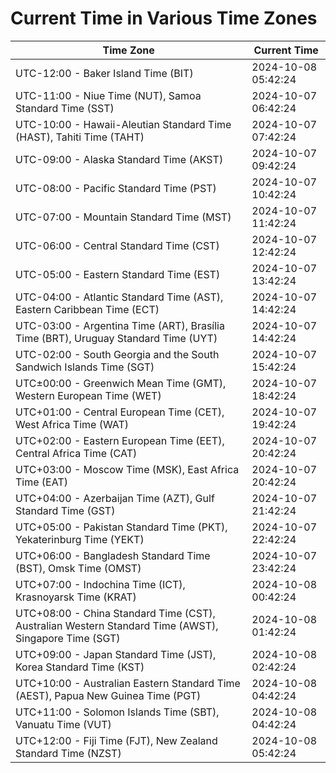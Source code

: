 # Current Time in Various Time Zones

| Time Zone | Current Time |
|-----------|--------------|
| UTC-12:00 - Baker Island Time (BIT) | 2024-10-08 05:42:24 |
| UTC-11:00 - Niue Time (NUT), Samoa Standard Time (SST) | 2024-10-07 06:42:24 |
| UTC-10:00 - Hawaii-Aleutian Standard Time (HAST), Tahiti Time (TAHT) | 2024-10-07 07:42:24 |
| UTC-09:00 - Alaska Standard Time (AKST) | 2024-10-07 09:42:24 |
| UTC-08:00 - Pacific Standard Time (PST) | 2024-10-07 10:42:24 |
| UTC-07:00 - Mountain Standard Time (MST) | 2024-10-07 11:42:24 |
| UTC-06:00 - Central Standard Time (CST) | 2024-10-07 12:42:24 |
| UTC-05:00 - Eastern Standard Time (EST) | 2024-10-07 13:42:24 |
| UTC-04:00 - Atlantic Standard Time (AST), Eastern Caribbean Time (ECT) | 2024-10-07 14:42:24 |
| UTC-03:00 - Argentina Time (ART), Brasília Time (BRT), Uruguay Standard Time (UYT) | 2024-10-07 14:42:24 |
| UTC-02:00 - South Georgia and the South Sandwich Islands Time (SGT) | 2024-10-07 15:42:24 |
| UTC±00:00 - Greenwich Mean Time (GMT), Western European Time (WET) | 2024-10-07 18:42:24 |
| UTC+01:00 - Central European Time (CET), West Africa Time (WAT) | 2024-10-07 19:42:24 |
| UTC+02:00 - Eastern European Time (EET), Central Africa Time (CAT) | 2024-10-07 20:42:24 |
| UTC+03:00 - Moscow Time (MSK), East Africa Time (EAT) | 2024-10-07 20:42:24 |
| UTC+04:00 - Azerbaijan Time (AZT), Gulf Standard Time (GST) | 2024-10-07 21:42:24 |
| UTC+05:00 - Pakistan Standard Time (PKT), Yekaterinburg Time (YEKT) | 2024-10-07 22:42:24 |
| UTC+06:00 - Bangladesh Standard Time (BST), Omsk Time (OMST) | 2024-10-07 23:42:24 |
| UTC+07:00 - Indochina Time (ICT), Krasnoyarsk Time (KRAT) | 2024-10-08 00:42:24 |
| UTC+08:00 - China Standard Time (CST), Australian Western Standard Time (AWST), Singapore Time (SGT) | 2024-10-08 01:42:24 |
| UTC+09:00 - Japan Standard Time (JST), Korea Standard Time (KST) | 2024-10-08 02:42:24 |
| UTC+10:00 - Australian Eastern Standard Time (AEST), Papua New Guinea Time (PGT) | 2024-10-08 04:42:24 |
| UTC+11:00 - Solomon Islands Time (SBT), Vanuatu Time (VUT) | 2024-10-08 04:42:24 |
| UTC+12:00 - Fiji Time (FJT), New Zealand Standard Time (NZST) | 2024-10-08 05:42:24 |
